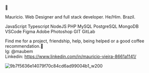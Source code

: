 👋

Mauricio. Web Designer and full stack developer. He/Him. Brazil. <br>


JavaScript Typescript NodeJS PHP MySQL PostgreSQL MongoDB  <br>
VSCode Figma Adobe Photoshop GIT GitLab <br>

Find me for a project, friendship, help, being helped or a good coffee recommendation.🤝 <br>
Ig: @maubem <br>
Linkedin: https://www.linkedin.com/in/mauricio-vieira-8661a1141/  <br>





![9b7f5636e14079f70c84cd6ad99004b1_w200](https://user-images.githubusercontent.com/100879718/171505825-4c40cf2c-71a3-4e39-a79c-1a410c471f9e.gif)

